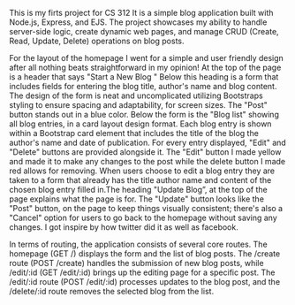 This is my firts project for CS 312 It is a simple blog application built with Node.js, Express, and EJS. The project showcases my ability to handle server-side logic, create dynamic web pages, and manage CRUD (Create, Read, Update, Delete) operations on blog posts. 

For the layout of the homepage I went for a simple and user friendly design after all nothing beats straightforward in my opinion!  At the top of the page is a header that says "Start a New Blog " Below this heading is a form that includes fields for entering the blog title, author's name and blog content. The design of the form is neat and uncomplicated utilizing Bootstraps styling to ensure spacing and adaptability, for screen sizes. The "Post" button stands out in a blue color. Below the form is the "Blog list" showing all blog entries, in a card layout design format. Each blog entry is shown  within a Bootstrap card element that includes the title of the blog the author's name and date of publication. For every entry displayed, "Edit" and "Delete" buttons are provided alongside it. The "Edit" button I made yellow and made it to make any changes to the post while the delete button I made red allows for removing. When users choose to edit a blog entry they are taken to a form that already has the title author name and content of the chosen blog entry filled in.The heading "Update Blog”, at the top of the page explains what the page is for. The "Update" button looks like the "Post" button, on the page to keep things visually consistent; there's also a "Cancel" option for users to go back to the homepage without saving any changes. I got inspire by how twitter did it as well as facebook.

In terms of routing, the application consists of several core routes. The homepage (GET /) displays the form and the list of blog posts. The /create route (POST /create) handles the submission of new blog posts, while /edit/:id (GET /edit/:id) brings up the editing page for a specific post. The /edit/:id route (POST /edit/:id) processes updates to the blog post, and the /delete/:id route removes the selected blog from the list.
